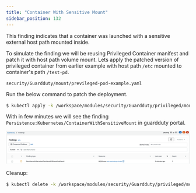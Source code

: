 ```yaml
---
title: "Container With Sensitive Mount"
sidebar_position: 132
---
```


This finding indicates that a container was launched with a sensitive external host path mounted inside.

To simulate the finding we will be reusing Privileged Container manifest and patch it with host path volume mount. Lets apply the patched version of privileged container from earlier example with host path `/etc` mounted to container's path `/test-pd`.

```file
security/Guardduty/mount/previleged-pod-example.yaml
```

Run the below command to patch the deployment.

```bash
$ kubectl apply -k /workspace/modules/security/Guardduty/privileged/mount
```

With in few minutes we will see the finding `Persistence:Kubernetes/ContainerWithSensitiveMount` in guardduty portal.

![](ContainerWithSensitiveMount.png)

Cleanup:

```bash
$ kubectl delete -k /workspace/modules/security/Guardduty/privileged/mount
```
